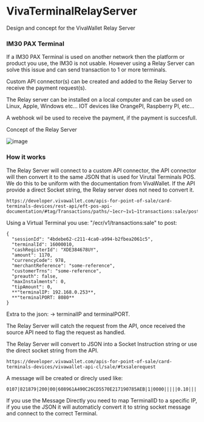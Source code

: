 # VivaTerminalRelayServer
Design and concept for the VivaWallet Relay Server

### IM30 PAX Terminal

If a IM30 PAX Terminal is used on another network then the platform or product you use, the IM30 is not usable. However using a Relay Server can solve this issue and can send transaction to 1 or more terminals.

Custom API connector(s) can be created and added to the Relay Server to receive the payment request(s).

The Relay server can be installed on a local computer and can be used on Linux, Apple, Windows etc... IOT devices like OrangePI, Raspberry PI, etc...

A webhook wil be used to receive the payment, if the payment is succesfull.

Concept of the Relay Server

![image](https://user-images.githubusercontent.com/96020208/215439208-b9639f2a-6b37-429e-828b-0ba1ccb6808b.png)

### How it works

The Relay Server will connect to a custom API connector, the API connector will then convert it to the same JSON that is used for Virutal Terminals POS.
We do this to be uniform with the documentation from VivaWallet. If the API provide a direct Socket string, the Relay server does not need to convert it.


```
https://developer.vivawallet.com/apis-for-point-of-sale/card-terminals-devices/rest-api/eft-pos-api-documentation/#tag/Transactions/paths/~1ecr~1v1~1transactions:sale/post
```

Using a Virtual Terminal you use: "/ecr/v1/transactions:sale" to post:
```
{
  "sessionId": "4bdebe62-c211-4ca0-a994-b2fbea2061c5",
  "terminalId": 16000010,
  "cashRegisterId": "XDE384678UY",
  "amount": 1170,
  "currencyCode": 978,
  "merchantReference": "some-reference",
  "customerTrns": "some-reference",
  "preauth": false,
  "maxInstalments": 0,
  "tipAmount": 0,
  **"terminalIP: 192.168.0.253**,
  **"terminalPORT: 8080**
}
```
Extra to the json: -> terminalIP and  terminalPORT.
  
The Relay Server will catch the request from the API, once received the source API need to flag the request as handled.

The Relay Server will convert to JSON into a Socket Instruction string or use the direct socket string from the API.


```
https://developer.vivawallet.com/apis-for-point-of-sale/card-terminals-devices/vivawallet-api-cl/sale/#txsalerequest
```

A message will be created or direcly used like:

```
0107|821879|200|00|608961A490C26CD5570E217190785AEB|1|0000|||||0.10||||ecr_default
```

If you use the Message Directly you need to map TerminalID to a specific IP, if you use the JSON it will automaticly convert it to string socket message and connect to the correct Terminal.

